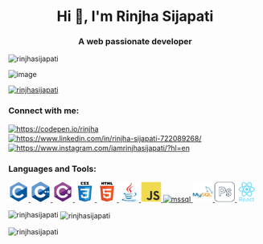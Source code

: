 <h1 align="center">Hi 👋, I'm Rinjha Sijapati</h1>
<h3 align="center">A web passionate developer</h3>

<p align="left"> <img src="https://komarev.com/ghpvc/?username=rinjhasijapati&label=Profile%20views&color=80cbf9&style=flat" alt="rinjhasijapati" /> </p>

<img src = "https://media1.giphy.com/media/v1.Y2lkPTc5MGI3NjExM2Y0NzI2YzMyNmUwN2VkNmU1ZjU4MjkzOTJkMzU2YzlmYjAyMjE3OSZjdD1n/L1R1tvI9svkIWwpVYr/giphy.gif" alt = "image" align = "centre" width = 300px, height = 400px >

<p align="left"> <a href="https://github.com/ryo-ma/github-profile-trophy"><img src="https://github-profile-trophy.vercel.app/?username=rinjhasijapati" alt="rinjhasijapati" /></a> </p>

<h3 align="left">Connect with me:</h3>
<p align="left">
<a href="https://codepen.io/https://codepen.io/rinjha" target="blank"><img align="center" src="https://raw.githubusercontent.com/rahuldkjain/github-profile-readme-generator/master/src/images/icons/Social/codepen.svg" alt="https://codepen.io/rinjha" height="30" width="40" /></a>
<a href="https://linkedin.com/in/https://www.linkedin.com/in/rinjha-sijapati-722089268/" target="blank"><img align="center" src="https://raw.githubusercontent.com/rahuldkjain/github-profile-readme-generator/master/src/images/icons/Social/linked-in-alt.svg" alt="https://www.linkedin.com/in/rinjha-sijapati-722089268/" height="30" width="40" /></a>
<a href="https://instagram.com/https://www.instagram.com/iamrinjhasijapati/?hl=en" target="blank"><img align="center" src="https://raw.githubusercontent.com/rahuldkjain/github-profile-readme-generator/master/src/images/icons/Social/instagram.svg" alt="https://www.instagram.com/iamrinjhasijapati/?hl=en" height="30" width="40" /></a>
</p>

<h3 align="left">Languages and Tools:</h3>
<p align="left"> <a href="https://www.cprogramming.com/" target="_blank" rel="noreferrer"> <img src="https://raw.githubusercontent.com/devicons/devicon/master/icons/c/c-original.svg" alt="c" width="40" height="40"/> </a> <a href="https://www.w3schools.com/cpp/" target="_blank" rel="noreferrer"> <img src="https://raw.githubusercontent.com/devicons/devicon/master/icons/cplusplus/cplusplus-original.svg" alt="cplusplus" width="40" height="40"/> </a> <a href="https://www.w3schools.com/cs/" target="_blank" rel="noreferrer"> <img src="https://raw.githubusercontent.com/devicons/devicon/master/icons/csharp/csharp-original.svg" alt="csharp" width="40" height="40"/> </a> <a href="https://www.w3schools.com/css/" target="_blank" rel="noreferrer"> <img src="https://raw.githubusercontent.com/devicons/devicon/master/icons/css3/css3-original-wordmark.svg" alt="css3" width="40" height="40"/> </a> <a href="https://www.w3.org/html/" target="_blank" rel="noreferrer"> <img src="https://raw.githubusercontent.com/devicons/devicon/master/icons/html5/html5-original-wordmark.svg" alt="html5" width="40" height="40"/> </a> <a href="https://www.java.com" target="_blank" rel="noreferrer"> <img src="https://raw.githubusercontent.com/devicons/devicon/master/icons/java/java-original.svg" alt="java" width="40" height="40"/> </a> <a href="https://developer.mozilla.org/en-US/docs/Web/JavaScript" target="_blank" rel="noreferrer"> <img src="https://raw.githubusercontent.com/devicons/devicon/master/icons/javascript/javascript-original.svg" alt="javascript" width="40" height="40"/> </a> <a href="https://www.microsoft.com/en-us/sql-server" target="_blank" rel="noreferrer"> <img src="https://www.svgrepo.com/show/303229/microsoft-sql-server-logo.svg" alt="mssql" width="40" height="40"/> </a> <a href="https://www.mysql.com/" target="_blank" rel="noreferrer"> <img src="https://raw.githubusercontent.com/devicons/devicon/master/icons/mysql/mysql-original-wordmark.svg" alt="mysql" width="40" height="40"/> </a> <a href="https://www.photoshop.com/en" target="_blank" rel="noreferrer"> <img src="https://raw.githubusercontent.com/devicons/devicon/master/icons/photoshop/photoshop-line.svg" alt="photoshop" width="40" height="40"/> </a> <a href="https://reactjs.org/" target="_blank" rel="noreferrer"> <img src="https://raw.githubusercontent.com/devicons/devicon/master/icons/react/react-original-wordmark.svg" alt="react" width="40" height="40"/> </a> </p>

<p><img align="left" src="https://github-readme-stats.vercel.app/api/top-langs?username=rinjhasijapati&show_icons=true&locale=en&layout=compact" alt="rinjhasijapati" /></p>

<p>&nbsp;<img align="center" src="https://github-readme-stats.vercel.app/api?username=rinjhasijapati&show_icons=true&locale=en" alt="rinjhasijapati" /></p>

<p><img align="center" src="https://github-readme-streak-stats.herokuapp.com/?user=rinjhasijapati&" alt="rinjhasijapati" /></p>

<!--
**rinjhasijapati/rinjhasijapati** is a ✨ _special_ ✨ repository because its `README.md` (this file) appears on your GitHub profile.

Here are some ideas to get you started:

- 🔭 I’m currently working on ...
- 🌱 I’m currently learning ...
- 👯 I’m looking to collaborate on ...
- 🤔 I’m looking for help with ...
- 💬 Ask me about ...
- 📫 How to reach me: ...
- 😄 Pronouns: ...
- ⚡ Fun fact: ...
-->
